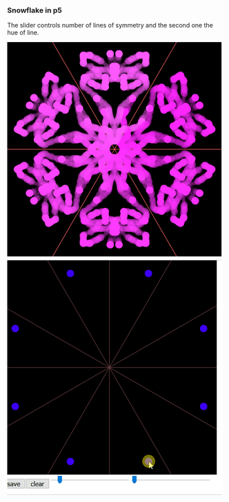 ### Snowflake in p5

The slider controls number of lines of symmetry and the second one the hue of line.

![](snowflake.png)
![](snoflake.gif)
